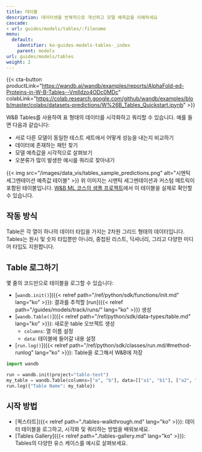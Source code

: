 ```yaml
---
title: 테이블
description: 데이터셋을 반복적으로 개선하고 모델 예측값을 이해하세요
cascade:
- url: guides/models/tables/:filename
menu:
  default:
    identifier: ko-guides-models-tables-_index
    parent: models
url: guides/models/tables
weight: 2
---
```


{{< cta-button productLink="https://wandb.ai/wandb/examples/reports/AlphaFold-ed-Proteins-in-W-B-Tables--Vmlldzo4ODc0MDc" colabLink="https://colab.research.google.com/github/wandb/examples/blob/master/colabs/datasets-predictions/W%26B_Tables_Quickstart.ipynb" >}}

W&B Tables를 사용하여 표 형태의 데이터를 시각화하고 쿼리할 수 있습니다. 예를 들면 다음과 같습니다:

* 서로 다른 모델이 동일한 테스트 세트에서 어떻게 성능을 내는지 비교하기
* 데이터에 존재하는 패턴 찾기
* 모델 예측값을 시각적으로 살펴보기
* 오분류가 많이 발생한 예시를 쿼리로 찾아내기

{{< img src="/images/data_vis/tables_sample_predictions.png" alt="시멘틱 세그멘테이션 예측값 테이블" >}}
위 이미지는 시멘틱 세그멘테이션과 커스텀 메트릭이 포함된 테이블입니다. [W&B ML 코스의 샘플 프로젝트](https://wandb.ai/av-team/mlops-course-001)에서 이 테이블을 실제로 확인할 수 있습니다.

## 작동 방식

Table은 각 열이 하나의 데이터 타입을 가지는 2차원 그리드 형태의 데이터입니다. Tables는 원시 및 숫자 타입뿐만 아니라, 중첩된 리스트, 딕셔너리, 그리고 다양한 미디어 타입도 지원합니다.

## Table 로그하기

몇 줄의 코드만으로 테이블을 로그할 수 있습니다:

- [`wandb.init()`]({{< relref path="/ref/python/sdk/functions/init.md" lang="ko" >}}): 결과를 추적할 [run]({{< relref path="/guides/models/track/runs/" lang="ko" >}}) 생성
- [`wandb.Table()`]({{< relref path="/ref/python/sdk/data-types/table.md" lang="ko" >}}): 새로운 table 오브젝트 생성
  - `columns`: 열 이름 설정
  - `data`: 테이블에 들어갈 내용 설정
- [`run.log()`]({{< relref path="/ref/python/sdk/classes/run.md/#method-runlog" lang="ko" >}}): Table을 로그해서 W&B에 저장

```python
import wandb

run = wandb.init(project="table-test")
my_table = wandb.Table(columns=["a", "b"], data=[["a1", "b1"], ["a2", "b2"]])
run.log({"Table Name": my_table})
```

## 시작 방법
* [퀵스타트]({{< relref path="./tables-walkthrough.md" lang="ko" >}}): 데이터 테이블을 로그하고, 시각화 및 쿼리하는 방법을 배워보세요.
* [Tables Gallery]({{< relref path="./tables-gallery.md" lang="ko" >}}): Tables의 다양한 유스 케이스를 예시로 살펴보세요.